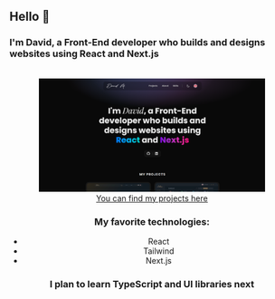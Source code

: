 ## Hello 👋

### I'm David, a Front-End developer who builds and designs websites using React and Next.js

<br />

<div align="center">
  <a href="https://davidmaksic.vercel.app/" >
    <img src="https://github.com/DavidMaksic/portfolio/blob/master/assets/portfolio.png" alt="Portfolio Image" width="400" height="200" />
  <a />
  <br />
  <a href="https://davidmaksic.vercel.app/" >You can find my projects here</a>
</td>

<br />

### My favorite technologies:

- React
- Tailwind
- Next.js

### I plan to learn TypeScript and UI libraries next
